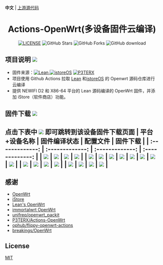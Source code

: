 **中文** | [上游源代码](https://github.com/P3TERX/Actions-OpenWrt)

<div align="center">
<h1>Actions-OpenWrt(多设备固件云编译)</h1>

[![LICENSE](https://img.shields.io/github/license/mashape/apistatus.svg?style=flat-square&label=LICENSE)](https://github.com/sleel/Actions-OpenWrt/blob/main/LICENSE)
![GitHub Stars](https://img.shields.io/github/stars/sleel/AutoBuild-OpenWrt.svg?style=flat-square&label=Stars&logo=github)
![GitHub Forks](https://img.shields.io/github/forks/sleel/AutoBuild-OpenWrt.svg?style=flat-square&label=Forks&logo=github)
![GitHub download](https://img.shields.io/github/downloads/sleel/AutoBuild-OpenWrt/total.svg?style=flat-square&label=Download&logo=github)
</div>


## 项目说明 [![](https://img.shields.io/badge/-项目基本介绍-FFFFFF.svg)](#项目说明-)
- 固件来源：[![Lean](https://img.shields.io/badge/Lede-coolsnowwolf-ff69b4.svg?style=flat&logo=appveyor)](https://github.com/coolsnowwolf/lede),[![istoreOS](https://img.shields.io/badge/istoreOS-istoreOS-ff69b4.svg?style=flat&logo=appveyor)](https://github.com/istoreos) [![P3TERX](https://img.shields.io/badge/OpenWrt-P3TERX-blueviolet.svg?style=flat&logo=appveyor)](https://github.com/P3TERX/Actions-OpenWrt)
- 项目使用 Github Actions 拉取 [Lean](https://github.com/coolsnowwolf/lede) 和[istoreOS](https://github.com/istoreos) 的 Openwrt 源码仓库进行云编译
- 提供 NEWIFI D2 和 X86-64 平台的 Lean 源码编译的 OpenWrt 固件，并添加 iStore（软件商店）功能。


## 固件下载 [![](https://img.shields.io/badge/-编译状态及下载链接-FFFFFF.svg)](#固件下载-)
点击下表中 [![](https://img.shields.io/badge/下载-链接-blueviolet.svg?style=flat&logo=hack-the-box)](https://github.com/sleel/AutoBuild-OpenWrt/releases) 即可跳转到该设备固件下载页面
| 平台+设备名称 | 固件编译状态 | 配置文件 | 固件下载 |
| :-------------: | :-------------: | :-------------: | :-------------: |
| [![](https://img.shields.io/badge/NEWIFI-D2-32C955.svg?logo=openwrt)](https://github.com/sleel/AutoBuild-OpenWrt/blob/main/.github/workflows/AutoBuild-OpenWrt-NEWIFI3-5.4.yml) | [![](https://github.com/sleel/AutoBuild-OpenWrt/actions/workflows/AutoBuild-OpenWrt-NEWIFI3-5.4.yml/badge.svg)](https://github.com/sleel/AutoBuild-OpenWrt/actions/workflows/AutoBuild-OpenWrt-NEWIFI3-5.4.yml) | [![](https://img.shields.io/badge/编译-配置-orange.svg?logo=apache-spark)](https://github.com/sleel/AutoBuild-OpenWrt/blob/main/n3.config) | [![](https://img.shields.io/badge/下载-链接-blueviolet.svg?logo=hack-the-box)](https://github.com/sleel/AutoBuild-OpenWrt/releases?q=NEWIFI3&expanded=true) |
| [![](https://img.shields.io/badge/X86_64-istore_acc_6.6-32C955.svg?logo=openwrt)](https://github.com/sleel/AutoBuild-OpenWrt/blob/main/.github/workflows/AutoBuild-OpenWrt-X86-istore-acc-6.6.yml) | [![](https://github.com/sleel/AutoBuild-OpenWrt/actions/workflows/AutoBuild-OpenWrt-X86-istore-acc-6.6.yml/badge.svg)](https://github.com/sleel/AutoBuild-OpenWrt/actions/workflows/AutoBuild-OpenWrt-X86-istore-acc-6.6.yml) | [![](https://img.shields.io/badge/编译-配置-orange.svg?logo=apache-spark)](https://github.com/sleel/AutoBuild-OpenWrt/blob/main/istore-acc.config) | [![](https://img.shields.io/badge/下载-链接-blueviolet.svg?logo=hack-the-box)](https://github.com/sleel/AutoBuild-OpenWrt/releases?q=OpenWrt-istore-acc-6.6&expanded=true) |
[![](https://img.shields.io/badge/X86_64-istore_acc_6.12-32C955.svg?logo=openwrt)](https://github.com/sleel/AutoBuild-OpenWrt/blob/main/.github/workflows/AutoBuild-OpenWrt-X86-istore-acc-6.12-2305.yml) | [![](https://github.com/sleel/AutoBuild-OpenWrt/actions/workflows/AutoBuild-OpenWrt-X86-istore-acc-6.12-2305.yml/badge.svg)](https://github.com/sleel/AutoBuild-OpenWrt/actions/workflows/AutoBuild-OpenWrt-X86-istore-acc-6.12-2305.yml) | [![](https://img.shields.io/badge/编译-配置-orange.svg?logo=apache-spark)](https://github.com/sleel/AutoBuild-OpenWrt/blob/main/istore-acc.config) | [![](https://img.shields.io/badge/下载-链接-blueviolet.svg?logo=hack-the-box)](https://github.com/sleel/AutoBuild-OpenWrt/releases?q=OpenWrt-istore-acc-6.12-2305&expanded=true) |
| [![](https://img.shields.io/badge/X86_64-istore_acc_5.15-32C955.svg?logo=openwrt)](https://github.com/sleel/AutoBuild-OpenWrt/blob/main/.github/workflows/AutoBuild-OpenWrt-X86-istore-acc-5.15.yml) | [![](https://github.com/sleel/AutoBuild-OpenWrt/actions/workflows/AutoBuild-OpenWrt-X86-istore-acc-5.15.yml/badge.svg)](https://github.com/sleel/AutoBuild-OpenWrt/actions/workflows/AutoBuild-OpenWrt-X86-istore-acc-5.15.yml) | [![](https://img.shields.io/badge/编译-配置-orange.svg?logo=apache-spark)](https://github.com/sleel/AutoBuild-OpenWrt/blob/main/istore-acc.config) | [![](https://img.shields.io/badge/下载-链接-blueviolet.svg?logo=hack-the-box)](https://github.com/sleel/AutoBuild-OpenWrt/releases?q=OpenWrt-istore-acc-5.15&expanded=true) |
| [![](https://img.shields.io/badge/X86_64-luci-2305-6.6-32C955.svg?logo=openwrt)](https://github.com/sleel/AutoBuild-OpenWrt/blob/main/.github/workflows/AutoBuild-OpenWrt-X86-istore-acc-6.6-2305.yml) | [![](https://github.com/sleel/AutoBuild-OpenWrt/actions/workflows/AutoBuild-OpenWrt-X86-istore-acc-6.6-2305.yml/badge.svg)](https://github.com/sleel/AutoBuild-OpenWrt/actions/workflows/AutoBuild-OpenWrt-X86-istore-acc-6.6-2305.yml) | [![](https://img.shields.io/badge/编译-配置-orange.svg?logo=apache-spark)](https://github.com/sleel/AutoBuild-OpenWrt/blob/main/istore-acc.config) | [![](https://img.shields.io/badge/下载-链接-blueviolet.svg?logo=hack-the-box)](https://github.com/sleel/AutoBuild-OpenWrt/releases?q=OpenWrt-istore-acc-6.6-2305&expanded=true) |
---------------------------
## 感谢

- [OpenWrt](https://github.com/openwrt/openwrt)
- [iStore](https://github.com/linkease/istore)
- [Lean's OpenWrt](https://github.com/coolsnowwolf/lede)
- [immortalwrt OpenWrt](https://github.com/immortalwrt/immortalwrt)
- [unifreq/openwrt_packit](https://github.com/unifreq/openwrt_packit)
- [P3TERX/Actions-OpenWrt](https://github.com/P3TERX/Actions-OpenWrt)
- [ophub/flippy-openwrt-actions](https://github.com/ophub/flippy-openwrt-actions)
- [breakings/OpenWrt](https://github.com/breakings/OpenWrt)

## License

[MIT](https://github.com/sleel/OpenWrt/blob/main/LICENSE) 

